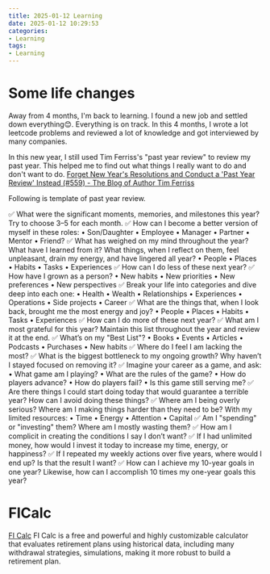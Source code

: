 ```yaml
---
title: 2025-01-12 Learning
date: 2025-01-12 10:29:53
categories:
- Learning
tags:
- Learning
--- 
```


# Some life changes
Away from 4 months, I'm back to learning. I found a new job and settled down everything😊. Everything is on track. In this 4 months, I wrote a lot leetcode problems and reviewed a lot of knowledge and got interviewed by many companies.

In this new year, I still used Tim Ferriss's "past year review" to review my past year. This helped me to find out what things I really want to do and don't want to do. [Forget New Year's Resolutions and Conduct a 'Past Year Review' Instead (#559) - The Blog of Author Tim Ferriss](https://tim.blog/2021/12/27/past-year-review/)

Following is template of past year review.

✅ What were the significant moments, memories, and milestones this year? Try to choose 3–5 for each month.
✅ How can I become a better version of myself in these roles:
    • Son/Daughter
    • Employee
    • Manager
    • Partner
    • Mentor
    • Friend?
✅ What has weighed on my mind throughout the year? What have I learned from it? What things, when I reflect on them, feel unpleasant, drain my energy, and have lingered all year?
    • People
    • Places
    • Habits
    • Tasks
• Experiences
✅ How can I do less of these next year?
✅ How have I grown as a person?
    • New habits
    • New priorities
    • New preferences
    • New perspectives
✅ Break your life into categories and dive deep into each one:
    • Health
    • Wealth
    • Relationships
    • Experiences
    • Operations
    • Side projects
    • Career
✅ What are the things that, when I look back, brought me the most energy and joy?
    • People
    • Places
    • Habits
    • Tasks
    • Experiences
✅ How can I do more of these next year?
✅ What am I most grateful for this year? Maintain this list throughout the year and review it at the end.
✅ What’s on my "Best List"?
    • Books
    • Events
    • Articles
    • Podcasts
    • Purchases
    • New habits
✅ Where do I feel I am lacking the most?
✅ What is the biggest bottleneck to my ongoing growth? Why haven’t I stayed focused on removing it?
✅ Imagine your career as a game, and ask:
    • What game am I playing?
    • What are the rules of the game?
    • How do players advance?
    • How do players fail?
    • Is this game still serving me?
✅ Are there things I could start doing today that would guarantee a terrible year? How can I avoid doing these things?
✅ Where am I being overly serious? Where am I making things harder than they need to be? With my limited resources:
    • Time
    • Energy
    • Attention
    • Capital
✅ Am I "spending" or "investing" them? Where am I mostly wasting them?
✅ How am I complicit in creating the conditions I say I don’t want?
✅ If I had unlimited money, how would I invest it today to increase my time, energy, or happiness?
✅ If I repeated my weekly actions over five years, where would I end up? Is that the result I want?
✅ How can I achieve my 10-year goals in one year? Likewise, how can I accomplish 10 times my one-year goals this year?

# FICalc
[FI Calc](https://ficalc.app/)
FI Calc is a free and powerful and highly customizable calculator that evaluates retirement plans using historical data, including many withdrawal strategies, simulations, making it more robust to build a retirement plan. 



